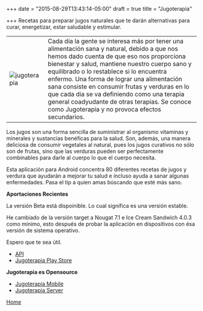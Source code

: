 +++
date = "2015-08-29T13:43:14-05:00"
draft = true
title = "Jugoterapia"

+++
Recetas para preparar jugos naturales que te darán alternativas para curar, energetizar, estar saludable y estimular.

|   |   |
|---|---|
|![jugoterapia](../../images/jugoterapia.png) | Cada día la gente se interesa más por tener una alimentación sana y natural, debido a que nos hemos dado cuenta de que eso nos proporciona bienestar y salud, mantiene nuestro cuerpo sano y equilibrado o lo restablece si lo encuentra enfermo. Una forma de lograr una alimentación sana consiste en consumir frutas y verduras en lo que cada dia se va definiendo como una terapia general coadyudante de otras terapias. Se conoce como Jugoterapia y no provoca efectos secundarios.|

Los jugos son una forma sencilla de suministrar al organismo vitaminas y minerales y sustancias benéficas para la salud. Son, además, una manera deliciosa de consumir vegetales al natural, pues los jugos curativos no sólo son de frutas, sino que las verduras pueden ser perfectamente combinables para darle al cuerpo lo que el cuerpo necesita.

Esta aplicación para Android concentra 80 diferentes recetas de jugos y verdura que ayudarán a mejorar tu salud e incluso ayuda a sanar algunas enfermedades. Pasa el tip a quien amas búscando que esté más sano.

**Aportaciones Recientes**

La versión Beta está dispoinible. Lo cual significa es una versión estable. 

He cambiado de la versión target a Nougat 7.1 e Ice Cream Sandwich 4.0.3 como mínimo, esto después de probar la aplicación en dispositivos con ésa versión de sistema operativo.

Espero que te sea útil.

* [API](/jugoterapia/api)
* [Jugoterapia Play Store](https://play.google.com/store/apps/details?id=com.jugoterapia.josdem)

**Jugoterapia es Opensource**

* [Jugoterapia Mobile](https://github.com/josdem/jugoterapia-mobile)
* [Jugoterapia Server](https://github.com/josdem/jugoterapia-spring-boot)

[Home](/)
